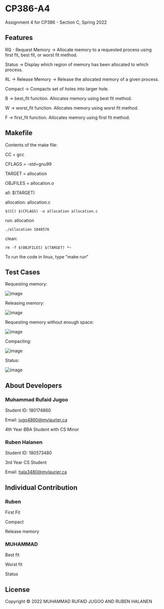 # CP386-A4
Assignment 4 for CP386 - Section C, Spring 2022

## Features
RQ - Request Memory -> Allocate memory to a requested process using first fit, best fit, or worst fit method.

Status -> Display which region of memory has been allocated to which process.

RL -> Release Memory -> Release the allocated memory of a given process.

Compact -> Compacts set of holes into larger hole.

B -> best_fit function. Allocates memory using best fit method.

W -> worst_fit function. Allocates memory using worst fit method.

F -> first_fit function. Allocates memory using first fit method.


## Makefile

Contents of the make file:

CC = gcc

CFLAGS = -std=gnu99

TARGET = allocation  

OBJFILES = allocation.o

all: $(TARGET)

allocation: allocation.c

	$(CC) $(CFLAGS) -o allocation allocation.c
	
run: allocation

	./allocation 1048576
	
clean:

	rm -f $(OBJFILES) $(TARGET) *~ 
	
  
To run the code in linux, type "make run"

## Test Cases
Requesting memory:  


![image](https://user-images.githubusercontent.com/71409000/180094761-b32f924d-8759-4ba0-94ba-1171a9d75bac.png)

Releasing memory:        


![image](https://user-images.githubusercontent.com/71409000/180095010-95405dab-4890-431c-854e-41c113435f3f.png)


Requesting memory without enough space:

![image](https://user-images.githubusercontent.com/71409000/180095334-0655a589-59f6-47d0-a812-0fb3fba18aad.png)

Compacting:

![image](https://user-images.githubusercontent.com/71409000/180104403-0f547e5f-587d-4a90-ac5c-e2a50a1f71e8.png)

Status:

![image](https://user-images.githubusercontent.com/71409000/180104568-50df4c09-bfc1-4221-9f64-6e15e259602a.png)


## About Developers
### Muhammad Rufaid Jugoo

Student ID: 180174860

Email: jugo4860@mylaurier.ca

4th Year BBA Student with CS Minor

### Ruben Halanen
Student ID: 180573480

3rd Year CS Student

Email: hala3480@mylaurier.ca

## Individual Contribution
### Ruben
First Fit

Compact

Release memory

### MUHAMMAD
Best fit

Worst fit

Status

## License
Copyright © 2022 MUHAMMAD RUFAID JUGOO AND RUBEN HALANEN
